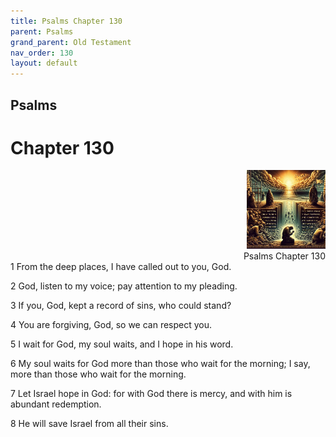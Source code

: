 ```yaml
---
title: Psalms Chapter 130
parent: Psalms
grand_parent: Old Testament
nav_order: 130
layout: default
---
```


## Psalms

# Chapter 130

<div style="clear: both; text-align: right;">
    <img src="/assets/Image/Psalms/500/130.jpg" alt="Psalms Chapter 130" class="chapter-image" style="max-width: 25%; height: auto;"/>
    <figcaption style="font-size: 14px;">Psalms Chapter 130</figcaption>
</div>
1 From the deep places, I have called out to you, God.

2 God, listen to my voice; pay attention to my pleading.

3 If you, God, kept a record of sins, who could stand?

4 You are forgiving, God, so we can respect you.

5 I wait for God, my soul waits, and I hope in his word.

6 My soul waits for God more than those who wait for the morning; I say, more than those who wait for the morning.

7 Let Israel hope in God: for with God there is mercy, and with him is abundant redemption.

8 He will save Israel from all their sins.


